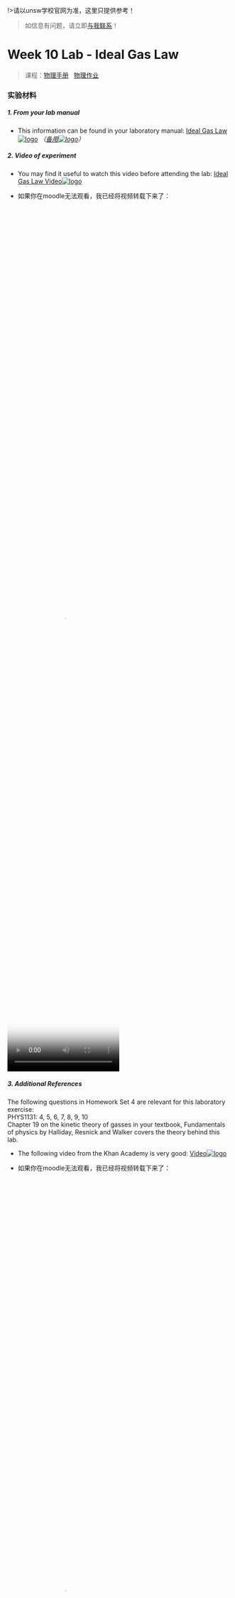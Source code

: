 !>请以unsw学校官网为准，这里只提供参考！ 

>如信息有问题，请立即[与我联系](/help/?id=关于我)！

# Week 10 Lab - Ideal Gas Law

>课程：[物理手册](/DPST1021/) &nbsp; [物理作业](/homework/DPST1021/)

### 实验材料

##### 1. From your lab manual

 * This information can be found in your laboratory manual: [Ideal Gas Law![logo](../../../../../logosvg01.svg)](https://moodle.telt.unsw.edu.au/pluginfile.php/7922683/mod_book/chapter/355628/PHYS1121_1131_Ideal%20Gas.pdf) *（[备用![logo](../../../../../logosvg01.svg)](https://unsw.cdn.t.bigtomcat.com/unsw_docs/2022/2022T2/2022T2_DPST1021/docs/PHYS1121_1131_Ideal%20Gas.pdf)）*

##### 2. Video of experiment

 * You may find it useful to watch this video before attending the lab: [Ideal Gas Law Video![logo](../../../../../logosvg01.svg)](https://moodle.telt.unsw.edu.au/mod/book/view.php?id=4558280&chapterid=355629)

 * 如果你在moodle无法观看，我已经将视频转载下来了：

  <video src="https://unsw.cdn.t.bigtomcat.com/unsw_docs/2022/2022T2/2022T2_DPST1021/video/Ideal%20Gas%20Law%20Experiment_480p.mp4" controls controlslist="nodownload" width="50%" height="50%" poster="/homework/DPST1021/work/work10_Lab_Ideal_Gas_Law/file/Ideal%20Gas%20Law%20Experiment.jpg">
  <track src="/homework/DPST1021/work/work10_Lab_Ideal_Gas_Law/file/Ideal%20Gas%20Law%20Experiment%20-%20Chinese%20(Simplified).vtt" srclang="zh-cn" label="简体中文" kind="captions" default />
  <track src="/homework/DPST1021/work/work10_Lab_Ideal_Gas_Law/file/Ideal%20Gas%20Law%20Experiment%20-%20English.vtt" srclang="en" label="English" kind="captions" />
  此处应该有个视频，但是你现在用的浏览器好像不支持哦！换个浏览器试试</video>

##### 3. Additional References

 The following questions in Homework Set 4 are relevant for this laboratory exercise:<br>
 PHYS1131: 4, 5, 6, 7, 8, 9, 10<br>
 Chapter 19 on the kinetic theory of gasses in your textbook, Fundamentals of physics by Halliday, Resnick and Walker covers the theory behind this lab.

 * The following video from the Khan Academy is very good: [Video![logo](../../../../../logosvg01.svg)](https://moodle.telt.unsw.edu.au/mod/book/view.php?id=4558280&chapterid=355627)

 * 如果你在moodle无法观看，我已经将视频转载下来了：

  <video src="https://unsw.cdn.t.bigtomcat.com/unsw_docs/2022/2022T2/2022T2_DPST1021/video/Ideal%20gas%20equation_%20PV%20nRT%20_%20Chemistry%20_%20Khan%20Academy_360p.mp4" controls controlslist="nodownload" width="50%" height="50%" poster="/homework/DPST1021/work/work10_Lab_Ideal_Gas_Law/file/Ideal%20gas%20equation_%20PV%20nRT%20_%20Chemistry%20_%20Khan%20Academy.jpg">
  <track src="/homework/DPST1021/work/work10_Lab_Ideal_Gas_Law/file/Ideal%20gas%20equation_%20PV%20nRT%20_%20Chemistry%20_%20Khan%20Academy%20-%20Chinese%20(Simplified%2C%20China).vtt" srclang="zh-cn" label="简体中文" kind="captions" />
  <track src="/homework/DPST1021/work/work10_Lab_Ideal_Gas_Law/file/Ideal%20gas%20equation_%20PV%20nRT%20_%20Chemistry%20_%20Khan%20Academy%20-%20English.vtt" srclang="en" label="English" kind="captions" />
  此处应该有个视频，但是你现在用的浏览器好像不支持哦！换个浏览器试试</video>

  [](/homework/DPST1021/work/work10_Lab_Ideal_Gas_Law/file/Ideal%20gas%20equation_%20PV%20nRT%20_%20Chemistry%20_%20Khan%20Academy%20-%20English.vtt)



### 实验内容


<!-- tabs:start -->

#### **On Campus 专区**

On Campus Monday 11 July:

  * Prepare for the lab by reading through the Lab exercise. 
	
  * Do the questions in the section before the in lab part. 
	
  * Do the [prelab quiz![logo](../../../../../logosvg01.svg)](https://moodle.telt.unsw.edu.au/mod/quiz/view.php?id=4558488)(not for marks).
	
  * Check the On Campus Lab channel on Teams.


#### **Online 专区**

Online (Due 11PM, Monday 18 July):

  * Do the [prelab quiz![logo](../../../../../logosvg01.svg)](https://moodle.telt.unsw.edu.au/mod/quiz/view.php?id=4558488) (not for marks).
	
  * The "Ideal Gas Law" lab is a quiz based exercise. 

#####  完成 Ideal Gas Law Online Lab

!>只有 **一次** 机会，每次check会扣33%，请谨慎check! 一次性一定要拿到70/100！(Grade to pass: 70.00 out of 100.00)

  * [Ideal Gas Law Online Lab![logo](../../../../../logosvg01.svg)](https://moodle.telt.unsw.edu.au/mod/quiz/view.php?id=4558495)

  * 题目中某些内容无法显示？也许这里能帮到你：[Question](/homework/DPST1021/work/work10_Lab_Ideal_Gas_Law/question)

  * [Example](/homework/DPST1021/work/work10_Lab_Ideal_Gas_Law/example)


<!-- tabs:end -->